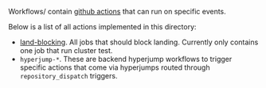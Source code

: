 Workflows/ contain [github actions](https://github.com/features/actions) that can run on specific events.

Below is a list of all actions implemented in this directory:

* [land-blocking](land-blocking.yml). All jobs that should block
  landing. Currently only contains one job that run cluster test.
* `hyperjump-*`. These are backend hyperjump workflows to trigger specific
  actions that come via hyperjumps routed through `repository_dispatch`
  triggers.
